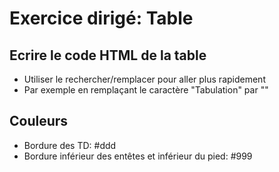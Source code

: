 # Exercice dirigé: Table

## Ecrire le code HTML de la table
* Utiliser le rechercher/remplacer pour aller plus rapidement
* Par exemple en remplaçant le caractère "Tabulation" par "</td><td>"


## Couleurs
* Bordure des TD: #ddd
* Bordure inférieur des entêtes et inférieur du pied: #999
